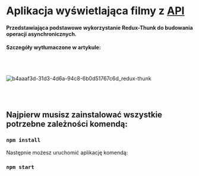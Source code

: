 # Aplikacja wyświetlająca filmy z [API](https://www.themoviedb.org)

#### Przedstawiająca podstawowe wykorzystanie Redux-Thunk do budowania operacji asynchronicznych.
#### Szczegóły wytłumaczone w artykule: <link>

<br/>
<br/>

![b4aaaf3d-31d3-4d6a-94c8-6b0d51767c6d_redux-thunk](https://user-images.githubusercontent.com/35461058/199798362-23dbfa81-b755-4c55-be16-232593949aa1.png)

<br/>
<br/>

## Najpierw musisz zainstalować wszystkie potrzebne zależności komendą:

### `npm install`

Następnie możesz uruchomić aplikację komendą:

### `npm start`

